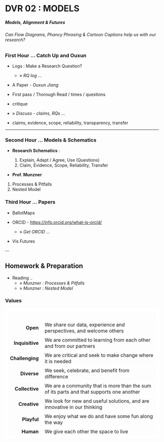 # DVR 02 : MODELS

##### Models, Alignment & Futures

###### Can Flow Diagrams, Phancy Phrasing & Cartoon Captions help us with our research?


### First Hour ... Catch Up and Ouxun

* Logs : Make a Research Question?
  * » _RQ log_ ...

* A Paper - _Ouxun Jiang_
 * First pass / Thorough Read / times / questions
 * critique
  * » _Discuss - claims, RQs_ ...

 - claims, evidence, scope, reliability, transparency, transfer
---



### Second Hour ... Models & Schematics

* **Research Schematics** :
   1. Explain, Adapt / Agree, Use (Questions) 
   1. Claim, Evidence, Scope, Reliability, Transfer

* **Prof. Munzner**
 1. Processes &amp; Pitfalls
 2. Nested Model

### Third Hour ... Papers

* BallotMaps

* ORCID - https://info.orcid.org/what-is-orcid/
  * » _Get ORCID_ ...

* Vis Futures

--

## Homework &amp; Preparation

* Reading ..
  * » _Munzner : Processes &amp; Pitfalls_
  * » _Munzner : Nested Model_


<!--- HTML / CSS--->

<link rel="stylesheet" href="https://jsndyks.github.io/diverse-cdt/css/plan.css">

<!-- 
## Slides

- hopes
- values - human preparation : efficiency, sustainability, effectiveness
- andrienko
- Steph's plan
- Lens
- squiggle
 -->

### Values
| &nbsp; | &nbsp;                 |
|   -:| -                    |
|**Open** | We share our data, experience and perspectives, and welcome others|
|**Inquisitive** |  We are committed to learning from each other and from our partners |
|**Challenging** | We are critical and seek to make change where it is needed|
|**Diverse** | We seek, celebrate, and benefit from difference |
|**Collective** | We are a community that is more than the sum of its parts and that supports one another|
|**Creative** | We look for new and useful solutions, and are innovative in our thinking |
|**Playful** | We enjoy what we do and have some fun along the way|
|**Human** | We give each other the space to live|

<style>
    table, thead, tbody, tr, td, th {border:4px #fff solid}
    </style>